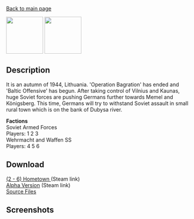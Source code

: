 [Back to main page](https://taddan.github.io/library/)<br/>

<img src="https://steamuserimages-a.akamaihd.net/ugc/829073827237731965/B7258D741444C7BC4526FD4BB15F56D811335362/?imw=268&amp;imh=268&amp;ima=fit&amp;impolicy=Letterbox&amp;imcolor=%23000000&amp;letterbox=true" width="100" height="100" /> <img src="https://steamuserimages-a.akamaihd.net/ugc/829073918331547561/00CF411890579931D42C368CE2E1C779E2C9730C/" width="100" height="100" />

## Description
It is an autumn of 1944, Lithuania. 'Operation Bagration' has ended and 'Baltic Offensive' has begun. After taking control of Vilnius and Kaunas, huge Soviet forces are pushing Germans further towards Memel and Königsberg. This time, Germans will try to withstand Soviet assault in small rural town which is on the bank of Dubysa river.

<b>Factions</b><br/>
Soviet Armed Forces<br/>
Players: 1 2 3<br/>
Wehrmacht and Waffen SS<br/>
Players: 4 5 6<br/>
## Download
[(2 - 6) Hometown ](https://steamcommunity.com/sharedfiles/filedetails/?id=943145481) (Steam link)<br/>
[Alpha Version](https://steamcommunity.com/sharedfiles/filedetails/?id=943145481) (Steam link)<br/>
[Source Files]() 

## Screenshots
